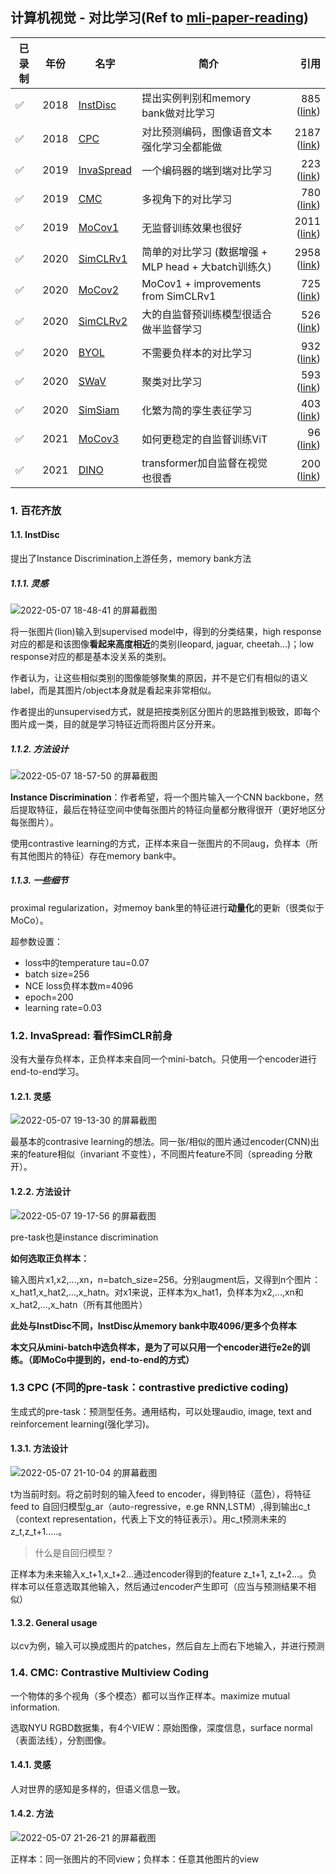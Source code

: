 ## 计算机视觉 - 对比学习(Ref to [mli-paper-reading](https://github.com/mli/paper-reading/))


| 已录制 | 年份 | 名字                                               | 简介                                                 |                                                         引用 |
| ------ | ---- | -------------------------------------------------- | ---------------------------------------------------- | -----------------------------------------------------------: |
| ✅      | 2018 | [InstDisc](https://arxiv.org/pdf/1805.01978.pdf)   | 提出实例判别和memory bank做对比学习                  | 885 ([link](https://www.semanticscholar.org/paper/Unsupervised-Feature-Learning-via-Non-parametric-Wu-Xiong/155b7782dbd713982a4133df3aee7adfd0b6b304)) |
| ✅      | 2018 | [CPC](https://arxiv.org/pdf/1807.03748.pdf)        | 对比预测编码，图像语音文本强化学习全都能做           | 2187 ([link](https://www.semanticscholar.org/paper/Representation-Learning-with-Contrastive-Predictive-Oord-Li/b227f3e4c0dc96e5ac5426b85485a70f2175a205)) |
| ✅      | 2019 | [InvaSpread](https://arxiv.org/pdf/1904.03436.pdf) | 一个编码器的端到端对比学习                           | 223 ([link](https://www.semanticscholar.org/paper/Unsupervised-Embedding-Learning-via-Invariant-and-Ye-Zhang/e4bde6fe33b6c2cf9d1647ac0b041f7d1ba29c5b)) |
| ✅      | 2019 | [CMC](https://arxiv.org/pdf/1906.05849.pdf)        | 多视角下的对比学习                                   | 780 ([link](https://www.semanticscholar.org/paper/Contrastive-Multiview-Coding-Tian-Krishnan/97f4d09175705be4677d675fa27e55defac44800)) |
| ✅      | 2019 | [MoCov1](https://arxiv.org/pdf/1911.05722.pdf)     | 无监督训练效果也很好                                 | 2011 ([link](https://www.semanticscholar.org/paper/Momentum-Contrast-for-Unsupervised-Visual-Learning-He-Fan/ec46830a4b275fd01d4de82bffcabe6da086128f)) |
| ✅      | 2020 | [SimCLRv1](https://arxiv.org/pdf/2002.05709.pdf)   | 简单的对比学习 (数据增强 + MLP head + 大batch训练久) | 2958 ([link](https://www.semanticscholar.org/paper/A-Simple-Framework-for-Contrastive-Learning-of-Chen-Kornblith/34733eaf66007516347a40ad5d9bbe1cc9dacb6b)) |
| ✅      | 2020 | [MoCov2](https://arxiv.org/pdf/2003.04297.pdf)     | MoCov1 + improvements from SimCLRv1                  | 725 ([link](https://www.semanticscholar.org/paper/Improved-Baselines-with-Momentum-Contrastive-Chen-Fan/a1b8a8df281bbaec148a897927a49ea47ea31515)) |
| ✅      | 2020 | [SimCLRv2](https://arxiv.org/pdf/2006.10029.pdf)   | 大的自监督预训练模型很适合做半监督学习               | 526 ([link](https://www.semanticscholar.org/paper/Big-Self-Supervised-Models-are-Strong-Learners-Chen-Kornblith/3e7f5f4382ac6f9c4fef6197dd21abf74456acd1)) |
| ✅      | 2020 | [BYOL](https://arxiv.org/pdf/2006.07733.pdf)       | 不需要负样本的对比学习                               | 932 ([link](https://www.semanticscholar.org/paper/Bootstrap-Your-Own-Latent%3A-A-New-Approach-to-Grill-Strub/38f93092ece8eee9771e61c1edaf11b1293cae1b)) |
| ✅      | 2020 | [SWaV](https://arxiv.org/pdf/2006.09882.pdf)       | 聚类对比学习                                         | 593 ([link](https://www.semanticscholar.org/paper/Unsupervised-Learning-of-Visual-Features-by-Cluster-Caron-Misra/10161d83d29fc968c4612c9e9e2b61a2fc25842e)) |
| ✅      | 2020 | [SimSiam](https://arxiv.org/pdf/2011.10566.pdf)    | 化繁为简的孪生表征学习                               | 403 ([link](https://www.semanticscholar.org/paper/Exploring-Simple-Siamese-Representation-Learning-Chen-He/0e23d2f14e7e56e81538f4a63e11689d8ac1eb9d)) |
| ✅      | 2021 | [MoCov3](https://arxiv.org/pdf/2104.02057.pdf)     | 如何更稳定的自监督训练ViT                            | 96 ([link](https://www.semanticscholar.org/paper/An-Empirical-Study-of-Training-Self-Supervised-Chen-Xie/739ceacfafb1c4eaa17509351b647c773270b3ae)) |
| ✅      | 2021 | [DINO](https://arxiv.org/pdf/2104.14294.pdf)       | transformer加自监督在视觉也很香                      | 200 ([link](https://www.semanticscholar.org/paper/Emerging-Properties-in-Self-Supervised-Vision-Caron-Touvron/ad4a0938c48e61b7827869e4ac3baffd0aefab35)) |

### 1. 百花齐放

#### 1.1. InstDisc

提出了Instance Discrimination上游任务，memory bank方法

##### 1.1.1. 灵感

![2022-05-07 18-48-41 的屏幕截图](https://github.com/Yuxin-Du-Lab/unsupervision-for-object-detection.github.io/blob/gh-pages/images/2022-05-07%2018-48-41%20%E7%9A%84%E5%B1%8F%E5%B9%95%E6%88%AA%E5%9B%BE.png)

将一张图片(lion)输入到supervised model中，得到的分类结果，high response对应的都是和该图像**看起来高度相近**的类别(leopard, jaguar, cheetah...)；low response对应的都是基本没关系的类别。

作者认为，让这些相似类别的图像能够聚集的原因，并不是它们有相似的语义label，而是其图片/object本身就是看起来非常相似。

作者提出的unsupervised方式，就是把按类别区分图片的思路推到极致，即每个图片成一类，目的就是学习特征近而将图片区分开来。

##### 1.1.2. 方法设计

![2022-05-07 18-57-50 的屏幕截图](https://github.com/Yuxin-Du-Lab/unsupervision-for-object-detection.github.io/blob/gh-pages/images/2022-05-07%2018-57-50%20%E7%9A%84%E5%B1%8F%E5%B9%95%E6%88%AA%E5%9B%BE.png)

**Instance Discrimination**：作者希望，将一个图片输入一个CNN backbone，然后提取特征，最后在特征空间中使每张图片的特征向量都分散得很开（更好地区分每张图片）。

使用contrastive learning的方式，正样本来自一张图片的不同aug，负样本（所有其他图片的特征）存在memory bank中。

##### 1.1.3. 一些细节

proximal regularization，对memoy bank里的特征进行**动量化**的更新（很类似于MoCo）。

超参数设置：

* loss中的temperature tau=0.07
* batch size=256
* NCE loss负样本数m=4096
* epoch=200
* learning rate=0.03

### 1.2. InvaSpread: 看作SimCLR前身

没有大量存负样本，正负样本来自同一个mini-batch。只使用一个encoder进行end-to-end学习。

#### 1.2.1. 灵感

![2022-05-07 19-13-30 的屏幕截图](https://github.com/Yuxin-Du-Lab/unsupervision-for-object-detection.github.io/blob/gh-pages/images/2022-05-07%2019-13-30%20%E7%9A%84%E5%B1%8F%E5%B9%95%E6%88%AA%E5%9B%BE.png)

最基本的contrasive learning的想法。同一张/相似的图片通过encoder(CNN)出来的feature相似（invariant 不变性），不同图片feature不同（spreading 分散开）。

#### 1.2.2. 方法设计

![2022-05-07 19-17-56 的屏幕截图](https://github.com/Yuxin-Du-Lab/unsupervision-for-object-detection.github.io/blob/gh-pages/images/2022-05-07%2019-17-56%20%E7%9A%84%E5%B1%8F%E5%B9%95%E6%88%AA%E5%9B%BE.png)

pre-task也是instance discrimination

**如何选取正负样本：**

输入图片x1,x2,...,xn，n=batch_size=256。分别augment后，又得到n个图片：x_hat1,x_hat2,...,x_hatn。对x1来说，正样本为x_hat1，负样本为x2,...,xn和x_hat2,...,x_hatn（所有其他图片）

**此处与InstDisc不同，InstDisc从memory bank中取4096/更多个负样本**

**本文只从mini-batch中选负样本，是为了可以只用一个encoder进行e2e的训练。（即MoCo中提到的，end-to-end的方式）**

### 1.3 CPC (不同的pre-task：contrastive predictive coding)

生成式的pre-task：预测型任务。通用结构，可以处理audio, image, text and reinforcement learning(强化学习)。

#### 1.3.1. 方法设计

![2022-05-07 21-10-04 的屏幕截图](https://github.com/Yuxin-Du-Lab/unsupervision-for-object-detection.github.io/blob/gh-pages/images/2022-05-07%2021-10-04%20%E7%9A%84%E5%B1%8F%E5%B9%95%E6%88%AA%E5%9B%BE.png)

t为当前时刻。将之前时刻的输入feed to encoder，得到特征（蓝色），将特征feed to 自回归模型g_ar（auto-regressive，e.ge RNN,LSTM）,得到输出c_t（context representation，代表上下文的特征表示）。用c_t预测未来的z_t,z_t+1.....。

> 什么是自回归模型？

正样本为未来输入x_t+1,x_t+2...通过encoder得到的feature z_t+1, z_t+2...。负样本可以任意选取其他输入，然后通过encoder产生即可（应当与预测结果不相似）

#### 1.3.2. General usage

以cv为例，输入可以换成图片的patches，然后自左上而右下地输入，并进行预测

### 1.4. CMC: Contrastive Multiview Coding

一个物体的多个视角（多个模态）都可以当作正样本。maximize mutual information.

选取NYU RGBD数据集，有4个VIEW：原始图像，深度信息，surface normal（表面法线），分割图像。

#### 1.4.1. 灵感

人对世界的感知是多样的，但语义信息一致。

#### 1.4.2. 方法

![2022-05-07 21-26-21 的屏幕截图](https://github.com/Yuxin-Du-Lab/unsupervision-for-object-detection.github.io/blob/gh-pages/images/2022-05-07%2021-26-21%20%E7%9A%84%E5%B1%8F%E5%B9%95%E6%88%AA%E5%9B%BE.png)

正样本：同一张图片的不同view；负样本：任意其他图片的view

